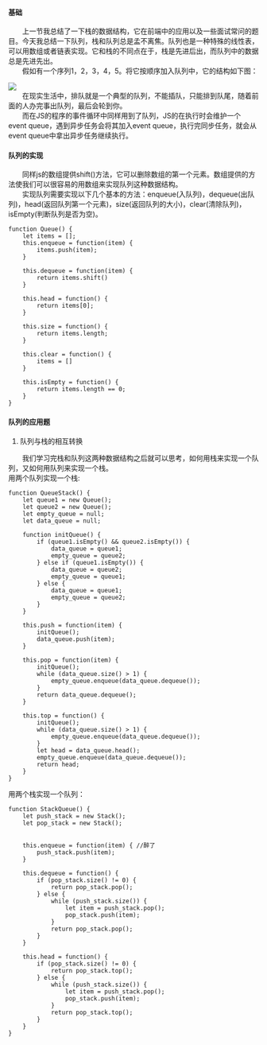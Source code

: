 #### 基础
&emsp;&emsp;上一节我总结了一下栈的数据结构，它在前端中的应用以及一些面试常问的题目。今天我总结一下队列，栈和队列总是孟不离焦。队列也是一种特殊的线性表，可以用数组或者链表实现。它和栈的不同点在于，栈是先进后出，而队列中的数据总是先进先出。  
&emsp;&emsp;假如有一个序列1，2，3，4，5。将它按顺序加入队列中，它的结构如下图：  

![](https://user-gold-cdn.xitu.io/2019/3/11/1696c07def504f52?w=578&h=299&f=png&s=17690)  
&emsp;&emsp;在现实生活中，排队就是一个典型的队列，不能插队，只能排到队尾，随着前面的人办完事出队列，最后会轮到你。  
&emsp;&emsp;而在JS的程序的事件循环中同样用到了队列，JS的在执行时会维护一个event queue，遇到异步任务会将其加入event queue，执行完同步任务，就会从event queue中拿出异步任务继续执行。  
#### 队列的实现  
&emsp;&emsp;同样js的数组提供shift()方法，它可以删除数组的第一个元素。数组提供的方法使我们可以很容易的用数组来实现队列这种数据结构。  
&emsp;&emsp;实现队列需要实现以下几个基本的方法：enqueue(入队列)，dequeue(出队列)，head(返回队列第一个元素)，size(返回队列的大小)，clear(清除队列)，isEmpty(判断队列是否为空)。

```
function Queue() {
    let items = [];
    this.enqueue = function(item) {
        items.push(item);
    }

    this.dequeue = function(item) {
        return items.shift()
    }

    this.head = function() {
        return items[0];
    }

    this.size = function() {
        return items.length;
    }

    this.clear = function() {
        items = []
    }

    this.isEmpty = function() {
        return items.length == 0;
    }
}
```  
#### 队列的应用题  
1. 队列与栈的相互转换   

&emsp;&emsp;我们学习完栈和队列这两种数据结构之后就可以思考，如何用栈来实现一个队列，又如何用队列来实现一个栈。  
用两个队列实现一个栈:  

```
function QueueStack() {
    let queue1 = new Queue();
    let queue2 = new Queue();
    let empty_queue = null;
    let data_queue = null;

    function initQueue() {
        if (queue1.isEmpty() && queue2.isEmpty()) {
            data_queue = queue1;
            empty_queue = queue2;
        } else if (queue1.isEmpty()) {
            data_queue = queue2;
            empty_queue = queue1;
        } else {
            data_queue = queue1;
            empty_queue = queue2;
        }
    }

    this.push = function(item) {
        initQueue();
        data_queue.push(item);
    }

    this.pop = function(item) {
        initQueue();
        while (data_queue.size() > 1) {
            empty_queue.enqueue(data_queue.dequeue());
        }
        return data_queue.dequeue();
    }

    this.top = function() {
        initQueue();
        while (data_queue.size() > 1) {
            empty_queue.enqueue(data_queue.dequeue());
        }
        let head = data_queue.head();
        empty_queue.enqueue(data_queue.dequeue());
        return head;
    }
}
```  
用两个栈实现一个队列：  

```
function StackQueue() {
    let push_stack = new Stack();
    let pop_stack = new Stack();


    this.enqueue = function(item) { //醉了
        push_stack.push(item);
    }

    this.dequeue = function() {
        if (pop_stack.size() != 0) {
            return pop_stack.pop();
        } else {
            while (push_stack.size()) {
                let item = push_stack.pop();
                pop_stack.push(item);
            }
            return pop_stack.pop();
        }
    }

    this.head = function() {
        if (pop_stack.size() != 0) {
            return pop_stack.top();
        } else {
            while (push_stack.size()) {
                let item = push_stack.pop();
                pop_stack.push(item);
            }
            return pop_stack.top();
        }
    }
}
```


  
